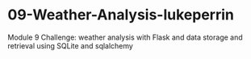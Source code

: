 # 09-Weather-Analysis-lukeperrin
Module 9 Challenge: weather analysis with Flask and data storage and retrieval using SQLite and sqlalchemy
